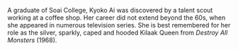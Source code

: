 <!-- Kyoko Ai -->

A graduate of Soai College, Kyoko Ai was discovered by a talent scout working at a coffee shop. Her career did not extend beyond the 60s, when she appeared in numerous television series. She is best remembered for her role as the silver, sparkly, caped and hooded Kilaak Queen from _Destroy All Monsters_ (1968).